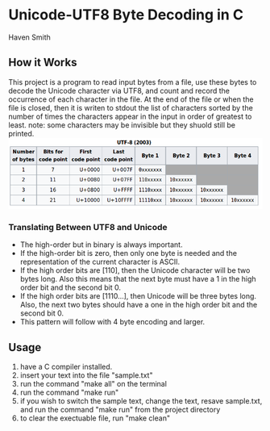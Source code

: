 # Unicode-UTF8 Byte Decoding in C
Haven Smith<br/>
## How it Works
 This project is a program to read input bytes from a file, use these bytes to decode the Unicode character via UTF8, and count and record the occurrence of each character in the file. At the end of the file or when the file is closed, then it is writen to stdout the list of characters sorted by the number of times the characters appear in the input in order of greatest to least. note: some characters may be invisible but they shuold still be printed.
 ![ExampleOut](/images/UTF-8.png)
### Translating Between UTF8 and Unicode
- The high-order but in binary is always important.
- If the high-order bit is zero, then only one byte is needed and the representation of the current character is ASCII.
- If the high order bits are [110], then the Unicode character will be two bytes long. Also this means that the next byte must have a 1 in the high order bit and the second bit 0.
- If the high order bits are [1110…], then Unicode will be three bytes long. Also, the next two bytes should have a one in the high order bit and the second bit 0.
- This pattern will follow with 4 byte encoding and larger.
## Usage
1. have a C compiler installed.
2. insert your text into the file "sample.txt"
3. run the command "make all" on the terminal
4. run the command "make run"
5. if you wish to switch the sample text, change the text, resave sample.txt, and run the command "make run" from the project directory
5. to clear the exectuable file, run "make clean"




